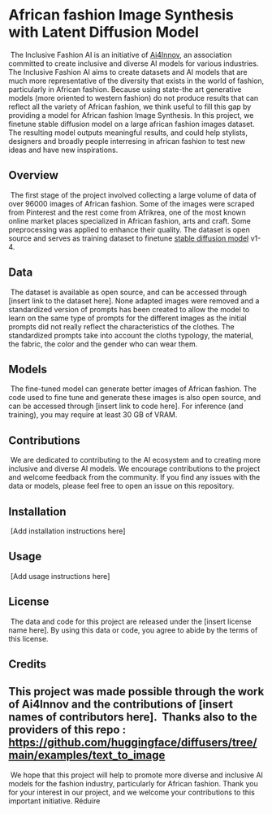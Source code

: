 # African fashion Image Synthesis with Latent Diffusion Model
​
The Inclusive Fashion AI is an initiative of  [Ai4Innov](https://ai4innov1.gitlab.io/ai4innov/), an association committed to create inclusive and diverse AI models for various industries. The Inclusive Fashion AI aims to create datasets and AI models that are much more representative of the diversity that exists in the world of fashion, particularly in African fashion. Because using state-the art generative models (more oriented to western fashion) do not produce results that can reflect all the variety of African fashion, we think useful to fill this gap by providing a model for African fashion Image Synthesis. In this project, we finetune stable diffusion model on a large african fashion images dataset.
The resulting model outputs meaningful results, and could help stylists, designers and broadly people interresing in african fashion to test new ideas and have new inspirations.
​
## Overview
​
The first stage of the project involved collecting a large volume of data of over 96000 images of African fashion. Some of the images were scraped from Pinterest and the rest come from Afrikrea, one of the most known online market places specialized in African fashion, arts and craft. Some preprocessing was applied to enhance their quality. The dataset is open source and serves as training dataset to finetune [stable diffusion model](https://arxiv.org/abs/2112.10752) v1-4.
​
## Data
​
The dataset is available as open source, and can be accessed through [insert link to the dataset here]. None adapted images were removed and a standardized version of prompts has been created to allow the model to learn on the same type of prompts for the different images as the initial prompts did not really reflect the characteristics of the clothes. The standardized prompts take into account the cloths typology, the material, the fabric, the color and the gender who can wear them.
​
## Models
​
The fine-tuned model can generate better images of African fashion. The code used to fine tune and generate these images is also open source, and can be accessed through [insert link to code here]. For inference (and training), you may require at least 30 GB of VRAM.
​
## Contributions
​
We are dedicated to contributing to the AI ecosystem and to creating more inclusive and diverse AI models. We encourage contributions to the project and welcome feedback from the community. If you find any issues with the data or models, please feel free to open an issue on this repository.
​
## Installation
​
[Add installation instructions here]
​
## Usage
​
[Add usage instructions here]
​
## License
​
The data and code for this project are released under the [insert license name here]. By using this data or code, you agree to abide by the terms of this license.
​
## Credits
​
This project was made possible through the work of Ai4Innov and the contributions of [insert names of contributors here].
​
Thanks also to the providers of this repo : https://github.com/huggingface/diffusers/tree/main/examples/text_to_image
---
​
We hope that this project will help to promote more diverse and inclusive AI models for the fashion industry, particularly for African fashion. Thank you for your interest in our project, and we welcome your contributions to this important initiative.
Réduire


